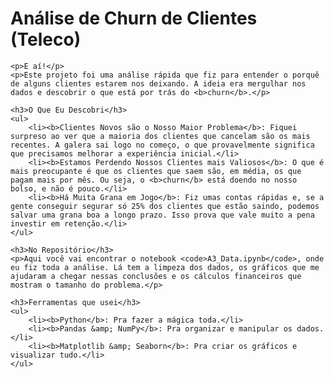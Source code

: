 <!DOCTYPE html>
<html lang="pt-br">
<head>
    <meta charset="UTF-8">
    <meta name="viewport" content="width=device-width, initial-scale=1.0">
    <title>README - Análise de Churn</title>
</head>
<body>
    <h1>Análise de Churn de Clientes (Teleco)</h1>

    <p>E aí!</p>
    <p>Este projeto foi uma análise rápida que fiz para entender o porquê de alguns clientes estarem nos deixando. A ideia era mergulhar nos dados e descobrir o que está por trás do <b>churn</b>.</p>

    <h3>O Que Eu Descobri</h3>
    <ul>
        <li><b>Clientes Novos são o Nosso Maior Problema</b>: Fiquei surpreso ao ver que a maioria dos clientes que cancelam são os mais recentes. A galera sai logo no começo, o que provavelmente significa que precisamos melhorar a experiência inicial.</li>
        <li><b>Estamos Perdendo Nossos Clientes mais Valiosos</b>: O que é mais preocupante é que os clientes que saem são, em média, os que pagam mais por mês. Ou seja, o <b>churn</b> está doendo no nosso bolso, e não é pouco.</li>
        <li><b>Há Muita Grana em Jogo</b>: Fiz umas contas rápidas e, se a gente conseguir segurar só 25% dos clientes que estão saindo, podemos salvar uma grana boa a longo prazo. Isso prova que vale muito a pena investir em retenção.</li>
    </ul>

    <h3>No Repositório</h3>
    <p>Aqui você vai encontrar o notebook <code>A3_Data.ipynb</code>, onde eu fiz toda a análise. Lá tem a limpeza dos dados, os gráficos que me ajudaram a chegar nessas conclusões e os cálculos financeiros que mostram o tamanho do problema.</p>

    <h3>Ferramentas que usei</h3>
    <ul>
        <li><b>Python</b>: Pra fazer a mágica toda.</li>
        <li><b>Pandas &amp; NumPy</b>: Pra organizar e manipular os dados.</li>
        <li><b>Matplotlib &amp; Seaborn</b>: Pra criar os gráficos e visualizar tudo.</li>
    </ul>

</body>
</html>
